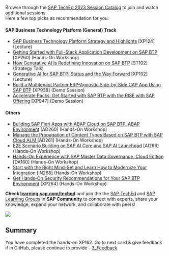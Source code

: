 
Browse through the <a href="https://go2.events.sap.com/TechEd2023/agb/go/agendabuilder.sessions/?l=326&locale=en_US">SAP TechEd 2023 Session Catalog</a> to join and watch additional sessions. <br>Here a few top picks as recommendation for you:

#### SAP Business Technology Platform (General) Track

* [SAP Business Technology Platform Strategy and Highlights](https://go2.events.sap.com/TechEd2023/agb/go/agendabuilder.sessions/?l=326&sid=117913&schid=520476&locale=en_US) [XP124] (Lecture)
* [Getting Started with Full-Stack Application Development on SAP BTP](https://go2.events.sap.com/TechEd2023/agb/go/agendabuilder.sessions/?l=326&sid=117895&schid=520489&locale=en_US) [XP260] (Hands-On Workshop)
* [How Generative AI Is Redefining Innovation on SAP BTP](https://go2.events.sap.com/TechEd2023/agb/go/agendabuilder.sessions/?l=326&sid=116843&schid=520505&locale=en_US) [ST102] (Strategy Talk)
* [Generative AI for SAP BTP: Status and the Way Forward](https://go2.events.sap.com/TechEd2023/agb/go/agendabuilder.sessions/?l=326&sid=117953&schid=520479&locale=en_US) [XP102] (Lecture)
* [Build a Multitenant Partner ERP-Agnostic Side-by-Side CAP App Using SAP BTP](https://go2.events.sap.com/TechEd2023/agb/go/agendabuilder.sessions/?l=326&sid=117920&schid=520510&locale=en_US) [XP938] (Demo Session)
* [Accelerate Packs: Get Started with SAP BTP with the RISE with SAP Offering](https://go2.events.sap.com/TechEd2023/agb/go/agendabuilder.sessions/?l=326&sid=117922&schid=520688&locale=en_US) [XP947] (Demo Session)

#### Others

* [Building SAP Fiori Apps with ABAP Cloud on SAP BTP, ABAP Environment](https://go2.events.sap.com/TechEd2023/agb/go/agendabuilder.sessions/?l=326&sid=116864&schid=520415&locale=en_US) [AD260] (Hands-On Workshop)
* [Manage the Propagation of Content Types Based on SAP BTP with SAP Cloud ALM ](https://go2.events.sap.com/TechEd2023/agb/go/agendabuilder.sessions/?l=326&sid=116866&schid=520417&locale=en_US) [AD261] (Hands-On Workshop)
* [E2E Scenario Building on SAP AI Core and SAP AI Launchpad](https://go2.events.sap.com/TechEd2023/agb/go/agendabuilder.sessions/?l=326&sid=115761&schid=520284&locale=en_US) [AI266] (Hands-On Workshop)
* [Hands-On Experience with SAP Master Data Governance, Cloud Edition](https://go2.events.sap.com/TechEd2023/agb/go/agendabuilder.sessions/?l=326&sid=115695&schid=520444&locale=en_US) [DA160] (Hands-On Workshop)
* [Start with the Right Mind-Set and Learn How to Modernize Your Integration ](https://go2.events.sap.com/TechEd2023/agb/go/agendabuilder.sessions/?l=326&sid=115615&schid=520373&locale=en_US) [IN268] (Hands-On Workshop)
* [Get Hands-On Security Recommendations for Your SAP BTP Environment](https://go2.events.sap.com/TechEd2023/agb/go/agendabuilder.sessions/?l=326&sid=117901&schid=520492&locale=en_US) [XP264] (Hands-On Workshop)

**Check [learning.sap.com/teched](https://learning.sap.com/teched)** and join the the [SAP TechEd](https://groups.community.sap.com/t5/sap-teched-blog-posts/save-the-date-sap-teched-november-2-3-2023/ba-p/257969) and [SAP Learning Groups](https://groups.community.sap.com/t5/sap-learning-groups/ct-p/SAP-Learning) in **SAP Community** to connect with experts, share your knowledge, expand your network, and collaborate with peers!

![](../images/TechEd_picture2.png)

## Summary

You have completed the hands-on XP162. Go to next card & give feedback if in GitHub, please continue to provide - [3_Feedback](https://github.com/SAP-samples/teched2023-XP162/blob/main/Exercises/4_Complete/3_Feedback.md)
